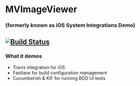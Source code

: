 # MVImageViewer
### (formerly known as iOS System Integrations Demo)

[![Build Status](https://travis-ci.org/mvandervelden/iOSSystemIntegrationsDemo.svg?branch=develop)](https://travis-ci.org/mvandervelden/iOSSystemIntegrationsDemo)
--------------

### What it demos

* Travis integration for iOS
* Fastlane for build configuration management
* Cucumberish & KIF for running BDD UI tests

